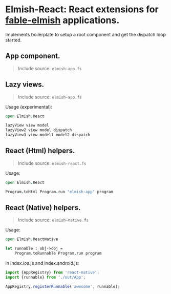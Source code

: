 Elmish-React: React extensions for [fable-elmish](https://github.com/fable-compiler/fable-elmish) applications.
=======
Implements boilerplate to setup a root component and get the dispatch loop started.


## App component.
> Include source: `elmish-app.fs`

## Lazy views.
> Include source: `elmish-app.fs`

Usage (experimental):
```fsharp
open Elmish.React

lazyView view model
lazyView2 view model dispatch
lazyView3 view model1 model2 dispatch

```

## React (Html) helpers.
> Include source: `elmish-react.fs`

Usage:
```fsharp
open Elmish.React

Program.toHtml Program.run "elmish-app" program

```

## React (Native) helpers.
> Include source: `elmish-native.fs`

Usage:
```fsharp
open Elmish.ReactNative

let runnable : obj->obj =
    Program.toRunnable Program.run program

```

in index.ios.js and index.android.js:

```js
import {AppRegistry} from 'react-native';
import {runnable} from './out/App';

AppRegistry.registerRunnable('awesome', runnable);
```
